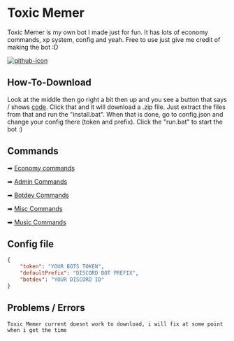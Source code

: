 # Toxic Memer

Toxic Memer is my own bot I made just for fun. It has lots of economy commands, xp system, config and yeah. Free to use just give me credit of making the bot :D

[![github-icon](https://cdn.discordapp.com/avatars/849859466307305472/74175e83e05811d91f57f4c233ae20f2.png)](https://dsc.gg/toxic-memer)

## How-To-Download

Look at the middle then go right a bit then up and you see a button that says / shows [code](https://cdn.discordapp.com/attachments/860770979181887548/860811468806422548/unknown.png). Click that and it will download a .zip file. Just extract the files from that and run the "install.bat". When that is done, go to config.json and change your config there (token and prefix). Click the "run.bat" to start the bot :)

## Commands

➡ [Economy commands](https://github.com/SilverGamez/Toxic-Memer/blob/main/github/command-list/encomny-commands.txt)

➡ [Admin Commands](https://github.com/SilverGamez/Toxic-Memer/blob/main/github/command-list/admin-commands.txt)

➡ [Botdev Commands](https://github.com/SilverGamez/Toxic-Memer/blob/main/github/command-list/botdev-commands.txt)

➡ [Misc Commands](https://github.com/SilverGamez/Toxic-Memer/blob/main/github/command-list/misc-commands.txt)

➡ [Music Commands](https://github.com/SilverGamez/Toxic-Memer/blob/main/github/command-list/music-commands.txt)

## Config file

```json
{
    "token": "YOUR BOTS TOKEN",
    "defaultPrefix": "DISCORD BOT PREFIX",
    "botdev": "YOUR DISCORD ID"
}
```

## Problems / Errors

`Toxic Memer current doesnt work to download, i will fix at some point when i get the time`
